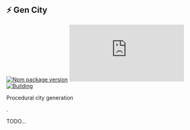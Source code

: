 ## ⚡ Gen City
[![Npm package version](https://badgen.net/npm/v/gen-city)](https://npmjs.com/package/gen-city)
[![Small size](https://img.badgesize.io/neki-dev/gen-city/master/dist/index.js)](https://github.com/neki-dev/gen-city/blob/master/dist/index.js)
[![Building](https://github.com/neki-dev/gen-city/actions/workflows/build.yml/badge.svg)](https://github.com/neki-dev/gen-city/actions/workflows/build.yml)

Procedural city generation

.

TODO...